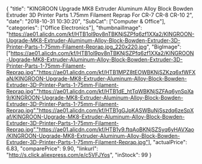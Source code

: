 {
	"title": "KINGROON Upgrade MK8 Extruder Aluminum Alloy Block Bowden Extruder 3D Printer Parts 1.75mm Filament Reprap For CR-7 CR-8 CR-10 2",
	"date": "2018-10-31 10:30:20",
	"SubCat": ["Computer & Office"],
	"categories": ["Office Electronics"],
	"thumbnailImage": "https://ae01.alicdn.com/kf/HTB1ol9pv8nTBKNjSZPfq6zf1XXa2/KINGROON-Upgrade-MK8-Extruder-Aluminum-Alloy-Block-Bowden-Extruder-3D-Printer-Parts-1-75mm-Filament-Reprap.jpg_220x220.jpg",
	"BigImage": ["https://ae01.alicdn.com/kf/HTB1ol9pv8nTBKNjSZPfq6zf1XXa2/KINGROON-Upgrade-MK8-Extruder-Aluminum-Alloy-Block-Bowden-Extruder-3D-Printer-Parts-1-75mm-Filament-Reprap.jpg","https://ae01.alicdn.com/kf/HTB1MPZ8tEOWBKNjSZKzq6xfWFXaN/KINGROON-Upgrade-MK8-Extruder-Aluminum-Alloy-Block-Bowden-Extruder-3D-Printer-Parts-1-75mm-Filament-Reprap.jpg","https://ae01.alicdn.com/kf/HTB1dE_htTqWBKNjSZFAq6ynSpXa9/KINGROON-Upgrade-MK8-Extruder-Aluminum-Alloy-Block-Bowden-Extruder-3D-Printer-Parts-1-75mm-Filament-Reprap.jpg","https://ae01.alicdn.com/kf/HTB1gGJpKASWBuNjSszdq6zeSpXaf/KINGROON-Upgrade-MK8-Extruder-Aluminum-Alloy-Block-Bowden-Extruder-3D-Printer-Parts-1-75mm-Filament-Reprap.jpg","https://ae01.alicdn.com/kf/HTB1y9.ftqAoBKNjSZSyq6yHAVXao/KINGROON-Upgrade-MK8-Extruder-Aluminum-Alloy-Block-Bowden-Extruder-3D-Printer-Parts-1-75mm-Filament-Reprap.jpg"],
	"actualPrice": 6.83,
	"comparePrice": 9.90,
	"linkurl": "http://s.click.aliexpress.com/e/c5VFJYos",
	"inStock": 99
}
